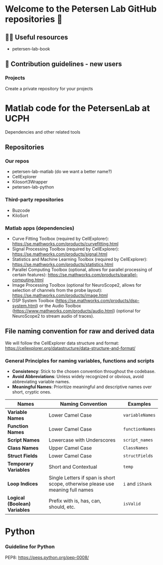 # Welcome to the Petersen Lab GitHub repositories 👋

## 👩‍💻 Useful resources
* petersen-lab-book

## 🌈 Contribution guidelines - new users

### Projects
Create a private repository for your projects

# Matlab code for the PetersenLab at UCPH 
Dependencies and other related tools

## Repositories
### Our repos
* petersen-lab-matlab (do we want a better name?)
* CellExplorer
* Kilosort3Wrapper
* petersen-lab-python 

### Third-party repositories
* Buzcode
* KiloSort
  
### Matlab apps (dependencies)
* Curve Fitting Toolbox (required by CellExplorer): https://se.mathworks.com/products/curvefitting.html
* Signal Processing Toolbox (required by CellExplorer): https://se.mathworks.com/products/signal.html
* Statistics and Machine Learning Toolbox (required by CellExplorer): https://se.mathworks.com/products/statistics.html
* Parallel Computing Toolbox (optional, allows for parallel processing of certain features): https://se.mathworks.com/products/parallel-computing.html
* Image Processing Toolbox (optional for NeuroScope2, allows for selection of channels from the probe layout): https://se.mathworks.com/products/image.html
* DSP System Toolbox (https://se.mathworks.com/products/dsp-system.html) or the Audio Toolbox (https://www.mathworks.com/products/audio.html) (optional for NeuroScope2 to stream audio of traces).

## File naming convention for raw and derived data
We will follow the CellExplorer data structure and format:  https://cellexplorer.org/datastructure/data-structure-and-format/


### General Principles for naming variables, functions and scripts
- **Consistency**: Stick to the chosen convention throughout the codebase.
- **Avoid Abbreviations**: Unless widely recognized or obvious, avoid abbreviating variable names.
- **Meaningful Names**: Prioritize meaningful and descriptive names over short, cryptic ones.

| Names                          | Naming Convention               | Examples            |
|--------------------------------|---------------------------------|---------------------|
| **Variable Names**             | Lower Camel Case                | `variableNames`     |
| **Function Names**             | Lower Camel Case                | `functionNames`     |
| **Script Names**               | Lowercase with Underscores      | `script_names`      |
| **Class Names**                | Upper Camel Case                | `ClassNames`        |
| **Struct Fields**              | Lower Camel Case                | `structFields`      |
| **Temporary Variables**        | Short and Contextual            | `temp`              |
| **Loop Indices**               | Single Letters if span is short scope, otherwise please use meaning full names  | `i` and `iShank`   |
| **Logical (Boolean) Variables**| Prefix with is, has, can, should, etc. | `isValid`    |

# Python

### Guideline for Python
PEP8: https://peps.python.org/pep-0008/
